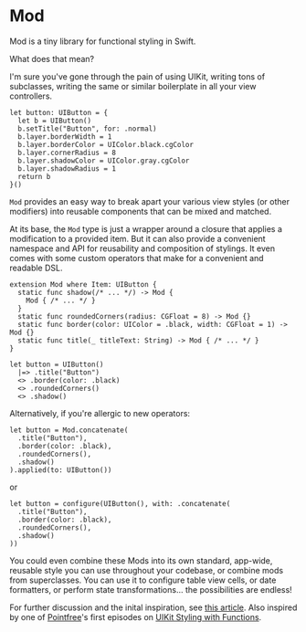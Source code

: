 # Mod

Mod is a tiny library for functional styling in Swift.

What does that mean?

I'm sure you've gone through the pain of using UIKit, writing tons of subclasses, writing the same or similar boilerplate in all your view controllers.

```
let button: UIButton = {
  let b = UIButton()
  b.setTitle("Button", for: .normal)
  b.layer.borderWidth = 1
  b.layer.borderColor = UIColor.black.cgColor
  b.layer.cornerRadius = 8
  b.layer.shadowColor = UIColor.gray.cgColor
  b.layer.shadowRadius = 1
  return b
}()
```

`Mod` provides an easy way to break apart your various view styles (or other modifiers) into reusable components that can be mixed and matched.

At its base, the `Mod` type is just a wrapper around a closure that applies a modification to a provided item. But it can also provide a convenient namespace and API for reusability and composition of stylings. It even comes with some custom operators that make for a convenient and readable DSL.
```
extension Mod where Item: UIButton {
  static func shadow(/* ... */) -> Mod {
    Mod { /* ... */ }
  }
  static func roundedCorners(radius: CGFloat = 8) -> Mod {}
  static func border(color: UIColor = .black, width: CGFloat = 1) -> Mod {}
  static func title(_ titleText: String) -> Mod { /* ... */ }
}

let button = UIButton()
  |=> .title("Button")
  <> .border(color: .black)
  <> .roundedCorners()
  <> .shadow()
```
Alternatively, if you're allergic to new operators:
```
let button = Mod.concatenate(
  .title("Button"),
  .border(color: .black),
  .roundedCorners(),
  .shadow()
).applied(to: UIButton())
```
or
```
let button = configure(UIButton(), with: .concatenate(
  .title("Button"),
  .border(color: .black),
  .roundedCorners(),
  .shadow()
))
```

You could even combine these Mods into its own standard, app-wide, reusable style you can use throughout your codebase, or combine mods from superclasses. You can use it to configure table view cells, or date formatters, or perform state transformations... the possibilities are endless!

For further discussion and the inital inspiration, see [this article](http://jonbash.com/blog/composable-styling/). Also inspired by one of [Pointfree](https://www.pointfree.co/)'s first episodes on [UIKit Styling with Functions](https://www.pointfree.co/episodes/ep3-uikit-styling-with-functions).

